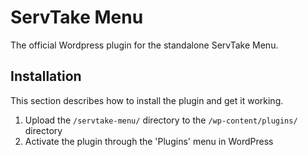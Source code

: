 # ServTake Menu

The official Wordpress plugin for the standalone ServTake Menu.

## Installation

This section describes how to install the plugin and get it working.

1. Upload the `/servtake-menu/` directory to the `/wp-content/plugins/` directory
2. Activate the plugin through the 'Plugins' menu in WordPress